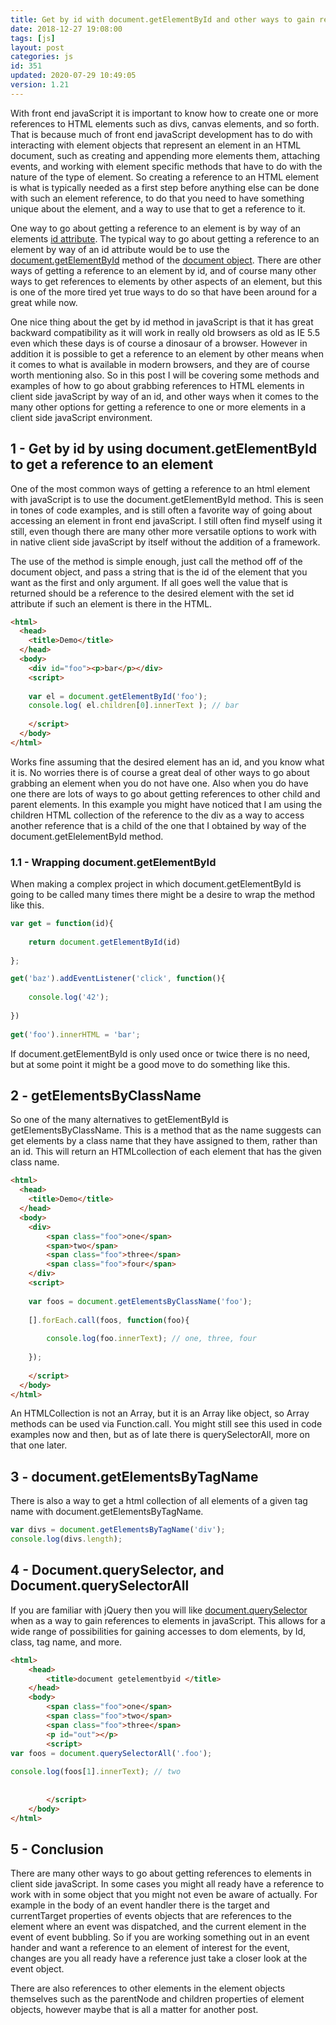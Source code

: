 ```yaml
---
title: Get by id with document.getElementById and other ways to gain references to elements in javaScript
date: 2018-12-27 19:08:00
tags: [js]
layout: post
categories: js
id: 351
updated: 2020-07-29 10:49:05
version: 1.21
---
```


With front end javaScript it is important to know how to create one or more references to HTML elements such as divs, canvas elements, and so forth. That is because much of front end javaScript development has to do with interacting with element objects that represent an element in an HTML document, such as creating and appending more elements them, attaching events, and working with element specific methods that have to do with the nature of the type of element. So creating a reference to an HTML element is what is typically needed as a first step before anything else can be done with such an element reference, to do that you need to have something unique about the element, and a way to use that to get a reference to it.

One way to go about getting a reference to an element is by way of an elements [id attribute](https://developer.mozilla.org/en-US/docs/Web/HTML/Global_attributes/id). The typical way to go about getting a reference to an element by way of an id attribute would be to use the [document.getElementById](https://developer.mozilla.org/en-US/docs/Web/API/Document/getElementById) method of the [document object](https://developer.mozilla.org/en-US/docs/Web/API/Document). There are other ways of getting a reference to an element by id, and of course many other ways to get references to elements by other aspects of an element, but this is one of the more tired yet true ways to do so that have been around for a great while now.

One nice thing about the get by id method in javaScript is that it has great backward compatibility as it will work in really old browsers as old as IE 5.5 even which these days is of course a dinosaur of a browser. However in addition it is possible to get a reference to an element by other means when it comes to what is available in modern browsers, and they are of course worth mentioning also. So in this post I will be covering some methods and examples of how to go about grabbing references to HTML elements in client side javaScript by way of an id, and other ways when it comes to the many other options for getting a reference to one or more elements in a client side javaScript environment.

<!-- more -->

## 1 - Get by id by using document.getElementById to get a reference to an element

One of the most common ways of getting a reference to an html element with javaScript is to use the document.getElementById method. This is seen in tones of code examples, and is still often a favorite way of going about accessing an element in front end javaScript. I still often find myself using it still, even though there are many other more versatile options to work with in native client side javaScript by itself without the addition of a framework.

The use of the method is simple enough, just call the method off of the document object, and pass a string that is the id of the element that you want as the first and only argument. If all goes well the value that is returned should be a reference to the desired element with the set id attribute if such an element is there in the HTML.

```html
<html>
  <head>
    <title>Demo</title>
  </head>
  <body>
    <div id="foo"><p>bar</p></div>
    <script>
 
    var el = document.getElementById('foo');
    console.log( el.children[0].innerText ); // bar
 
    </script>
  </body>
</html>
```

Works fine assuming that the desired element has an id, and you know what it is. No worries there is of course a great deal of other ways to go about grabbing an element when you do not have one. Also when you do have one there are lots of ways to go about getting references to other child and parent elements. In this example you might have noticed that I am using the children HTML collection of the reference to the div as a way to access another reference that is a child of the one that I obtained by way of the document.getElelementById method.

### 1.1 - Wrapping document.getElementById

When making a complex project in which document.getElementById is going to be called many times there might be a desire to wrap the method like this.

```js
var get = function(id){
 
    return document.getElementById(id)
 
};

get('baz').addEventListener('click', function(){
 
    console.log('42');
 
})
 
get('foo').innerHTML = 'bar';
```

If document.getElementById is only used once or twice there is no need, but at some point it might be a good move to do something like this.

## 2 - getElementsByClassName

So one of the many alternatives to getElementById is getElementsByClassName. This is a method that as the name suggests can get elements by a class name that they have assigned to them, rather than an id. This will return an HTMLcollection of each element that has the given class name.

```html
<html>
  <head>
    <title>Demo</title>
  </head>
  <body>
    <div>
        <span class="foo">one</span>
        <span>two</span>
        <span class="foo">three</span>
        <span class="foo">four</span>
    </div>
    <script>
    
    var foos = document.getElementsByClassName('foo');
    
    [].forEach.call(foos, function(foo){
    
        console.log(foo.innerText); // one, three, four
    
    });
    
    </script>
  </body>
</html>
```

An HTMLCollection is not an Array, but it is an Array like object, so Array methods can be used via Function.call. You might still see this used in code examples now and then, but as of late there is querySelectorAll, more on that one later.

## 3 - document.getElementsByTagName

There is also a way to get a html collection of all elements of a given tag name with document.getElementsByTagName.

```js
var divs = document.getElementsByTagName('div');
console.log(divs.length);
```

## 4 - Document.querySelector, and Document.querySelectorAll

If you are familiar with jQuery then you will like [document.querySelector](https://developer.mozilla.org/en-US/docs/Web/API/Document/querySelector) when as a way to gain references to elements in javaScript. This allows for a wide range of possibilities for gaining accesses to dom elements, by Id, class, tag name, and more.

```html
<html>
    <head>
        <title>document getelementbyid </title>
    </head>
    <body>
        <span class="foo">one</span>
        <span class="foo">two</span>
        <span class="foo">three</span>
        <p id="out"></p>
        <script>
var foos = document.querySelectorAll('.foo');
 
console.log(foos[1].innerText); // two
 
        
        </script>
    </body>
</html>
```

## 5 - Conclusion

There are many other ways to go about getting references to elements in client side javaScript. In some cases you might all ready have a reference to work with in some object that you might not even be aware of actually. For example in the body of an event handler there is the target and currentTarget properties of events objects that are references to the element where an event was dispatched, and the current element in the event of event bubbling. So if you are working something out in an event hander and want a reference to an element of interest for the event, changes are you all ready have a reference just take a closer look at the event object.

There are also references to other elements in the element objects themselves such as the parentNode and children properties of element objects, however maybe that is all a matter for another post.